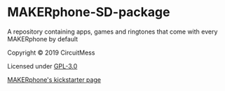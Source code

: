 # MAKERphone-SD-package
A repository containing apps, games and ringtones that come with every MAKERphone by default 

Copyright © 2019 CircuitMess

Licensed under [GPL-3.0](https://www.gnu.org/licenses/gpl-3.0.html)

[MAKERphone's kickstarter page](https://www.kickstarter.com/projects/albertgajsak/makerphone-an-educational-diy-mobile-phone/updates)
